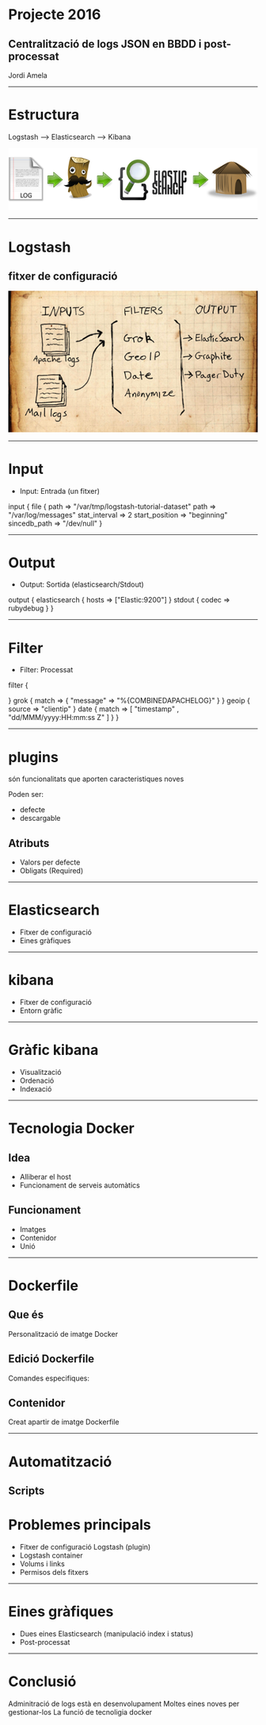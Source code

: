 # Projecte 2016

## Centralització de logs JSON en BBDD i post-processat 

Jordi Amela

---

# Estructura

Logstash --> Elasticsearch --> Kibana

![](images/elk2.png)

---

# Logstash

## fitxer de configuració

![](images/logstash_esquema.png)

---

# Input
- Input: Entrada (un fitxer)

input {
  file {
   path => "/var/tmp/logstash-tutorial-dataset"
   path => "/var/log/messages"
   stat_interval => 2
   start_position => "beginning"
   sincedb_path => "/dev/null"
 }

---

# Output

- Output: Sortida (elasticsearch/Stdout)

output {
  elasticsearch {
    hosts => ["Elastic:9200"]
  }
    stdout { codec => rubydebug }
}


---

# Filter

- Filter: Processat

filter {
 
}
  grok {
         match => { "message" => "%{COMBINEDAPACHELOG}" }
  }
  geoip {
		source => "clientip"
  }
  date {
		match => [ "timestamp" , "dd/MMM/yyyy:HH:mm:ss Z" ]
  }
}


---

# plugins

són funcionalitats que aporten caracteristiques noves

Poden ser: 

- defecte
- descargable

## Atributs

- Valors per defecte 
- Obligats (Required)

---

# Elasticsearch

- Fitxer de configuració
- Eines gràfiques

---

# kibana

- Fitxer de configuració
- Entorn gràfic

---

# Gràfic kibana

- Visualització
- Ordenació
- Indexació

---

# Tecnologia Docker

## Idea

- Alliberar el host
- Funcionament de serveis automàtics

## Funcionament

- Imatges
- Contenidor
- Unió

---

# Dockerfile

## Que és

Personalització de imatge Docker

## Edició Dockerfile

Comandes especifiques: 



## Contenidor

Creat apartir de imatge Dockerfile

---

# Automatització

## Scripts



# Problemes principals

- Fitxer de configuració Logstash (plugin)
- Logstash container
- Volums i links
- Permisos dels fitxers

---

# Eines gràfiques

- Dues eines Elasticsearch (manipulació index i status)
- Post-processat

---

# Conclusió

Adminitració de logs està en desenvolupament 
Moltes eines noves per gestionar-los
La funció de tecnoligia docker

